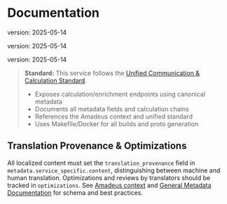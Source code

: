 # Documentation

version: 2025-05-14

version: 2025-05-14

version: 2025-05-14

> **Standard:** This service follows the
> [Unified Communication & Calculation Standard](../../amadeus/amadeus_context.md#unified-communication--calculation-standard-grpc-rest-websocket-and-metadata-driven-orchestration).
>
> - Exposes calculation/enrichment endpoints using canonical metadata
> - Documents all metadata fields and calculation chains
> - References the Amadeus context and unified standard
> - Uses Makefile/Docker for all builds and proto generation

## Translation Provenance & Optimizations

All localized content must set the `translation_provenance` field in
`metadata.service_specific.content`, distinguishing between machine and human translation.
Optimizations and reviews by translators should be tracked in `optimizations`. See
[Amadeus context](../../amadeus/amadeus_context.md#machine-vs-human-translation--translator-roles)
and [General Metadata Documentation](../metadata.md) for schema and best practices.
